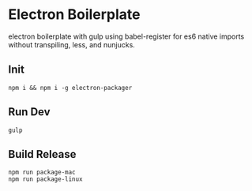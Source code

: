 # Electron Boilerplate

electron boilerplate with gulp using babel-register for es6 native imports without transpiling, less, and nunjucks.

## Init
`npm i && npm i -g electron-packager`


## Run Dev
`gulp`


## Build Release
`npm run package-mac`  
`npm run package-linux`
